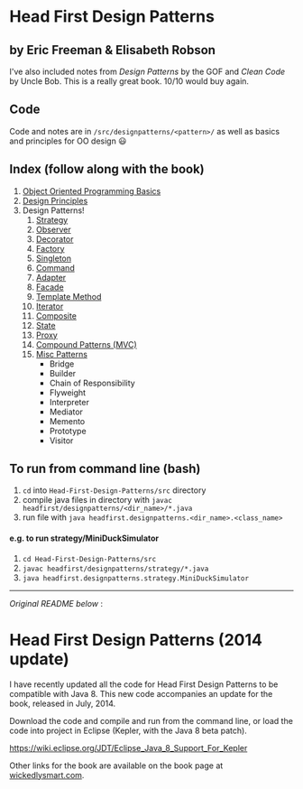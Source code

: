 # Head First Design Patterns 
## by Eric Freeman & Elisabeth Robson 
I've also included notes from *Design Patterns* by the GOF and *Clean Code* by Uncle Bob.
This is a really great book.  10/10 would buy again.  

## Code
Code and notes are in `/src/designpatterns/<pattern>/`
as well as basics and principles for OO design :smiley: 

## Index (follow along with the book)
1) [Object Oriented Programming Basics](./src/headfirst/OoBasics.md)
2) [Design Principles](./src/headfirst/designprinciples.md)
3) Design Patterns! 
    1. [Strategy](./src/headfirst/designpatterns/strategy/strategy.md)
    2. [Observer](./src/headfirst/designpatterns/observer/observer.md)
    3. [Decorator](./src/headfirst/designpatterns/decorator/decorator.md)
    4. [Factory](./src/headfirst/designpatterns/factory/factory.md)
    5. [Singleton](./src/headfirst/designpatterns/singleton/singleton.md)
    6. [Command](./src/headfirst/designpatterns/command/command.md)
    7. [Adapter](./src/headfirst/designpatterns/adapter/adapter.md)
    8. [Facade](./src/headfirst/designpatterns/facade/facade.md)
    9. [Template Method](./src/headfirst/designpatterns/templatemethod/templatemethod.md)
    10. [Iterator](./src/headfirst/designpatterns/iterator/iterator.md)
    11. [Composite](./src/headfirst/designpatterns/composite/composite.md)
    12. [State](./src/headfirst/designpatterns/state/state.md)
    13. [Proxy](./src/headfirst/designpatterns/proxy/proxy.md)
    14. [Compound Patterns (MVC)](./src/headfirst/designpatterns/combined/mvc.md)
    15. [Misc Patterns](./src/headfirst/designpatterns/miscpatterns.md)
        * Bridge
        * Builder 
        * Chain of Responsibility 
        * Flyweight 
        * Interpreter 
        * Mediator 
        * Memento 
        * Prototype 
        * Visitor 

## To run from command line (bash)

1. `cd` into `Head-First-Design-Patterns/src` directory 
2. compile java files in directory with `javac headfirst/designpatterns/<dir_name>/*.java`
3. run file with `java headfirst.designpatterns.<dir_name>.<class_name>`

#### e.g. to run strategy/MiniDuckSimulator

1. `cd Head-First-Design-Patterns/src`
2. `javac headfirst/designpatterns/strategy/*.java`
3. `java headfirst.designpatterns.strategy.MiniDuckSimulator`

----
*Original README below* : 


# Head First Design Patterns (2014 update)

I have recently updated all the code for Head First Design Patterns to be compatible
with Java 8. This new code accompanies an update for the book, released in July, 2014.

Download the code and compile and run from the command line, or load the code into 
project in Eclipse (Kepler, with the Java 8 beta patch).

https://wiki.eclipse.org/JDT/Eclipse_Java_8_Support_For_Kepler


Other links for the book are available on the book page at <a href="http://wickedlysmart.com/head-first-design-patterns/">wickedlysmart.com</a>.
